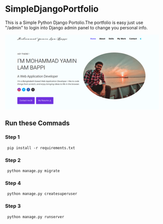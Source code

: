 # SimpleDjangoPortfolio

This is a Simple Python Django Portolio.The portfolio is easy  just use "/admin"  to login into Django admin panel to change you personal info.

![GitHub Logo](https://github.com/YaminLamBappi/MyPortfolio/blob/main/static/images/pic1.png)


## Run these Commads
### Step 1
     pip install -r requirements.txt
### Step 2
     python manage.py migrate
     
### Step 4
     python manage.py createsuperuser
        
### Step 3
     python manage.py runserver

  














